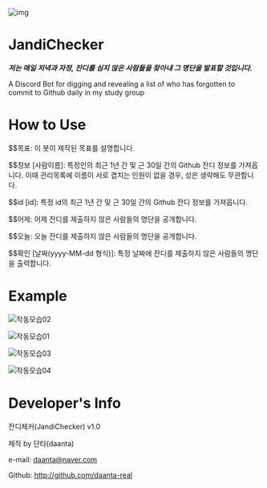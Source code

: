 ![img](https://user-images.githubusercontent.com/84055731/135766694-09a6cfb2-4cc5-4bb4-bc4a-d8d89102bd19.png)

# JandiChecker
_**저는 매일 저녁과 자정, 잔디를 심지 않은 사람들을 찾아내 그 명단을 발표할 것입니다.**_

A Discord Bot for digging and revealing a list of who has forgotten to commit to Github daily in my study group




# How to Use
$$목표: 이 봇이 제작된 목표를 설명합니다.

$$정보 [사람이름]: 특정인의 최근 1년 간 및 근 30일 간의 Github 잔디 정보를 가져옵니다. 이때 관리목록에 이름이 서로 겹치는 인원이 없을 경우, 성은 생략해도 무관합니다.

$$id [id]: 특정 id의 최근 1년 간 및 근 30일 간의 Github 잔디 정보를 가져옵니다.

$$어제: 어제 잔디를 제출하지 않은 사람들의 명단을 공개합니다.

$$오늘: 오늘 잔디를 제출하지 않은 사람들의 명단을 공개합니다.

$$확인 [날짜(yyyy-MM-dd 형식)]: 특정 날짜에 잔디를 제출하지 않은 사람들의 명단을 출력합니다.


# Example
![작동모습02](https://user-images.githubusercontent.com/84055731/135766952-617be278-4179-4d30-a6a6-b6bbd18867d0.png)

![작동모습01](https://user-images.githubusercontent.com/84055731/135766951-ecac9a7a-90a2-40f9-a4e2-dcab590ae762.png)

![작동모습03](https://user-images.githubusercontent.com/84055731/135766949-e95e7491-1fb5-47fb-ac12-210278440bc4.png)

![작동모습04](https://user-images.githubusercontent.com/84055731/135766950-9b7976e9-0e01-48de-9a2c-a0a366511c8b.png)




# Developer's Info

잔디체커(JandiChecker) v1.0

제작 by 단타(daanta)

e-mail: daanta@naver.com

Github: http://github.com/daanta-real
